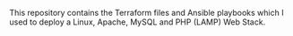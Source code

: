 This repository contains the Terraform files and Ansible playbooks which I used to deploy a Linux, Apache, MySQL and PHP (LAMP) Web Stack.
